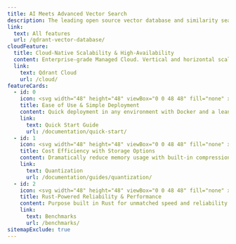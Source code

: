 ```yaml
---
title: AI Meets Advanced Vector Search
description: The leading open source vector database and similarity search engine designed to handle high-dimensional vectors for performance and massive-scale AI applications.
link:
  text: All features
  url: /qdrant-vector-database/
cloudFeature:
  title: Cloud-Native Scalability & High-Availability
  content: Enterprise-grade Managed Cloud. Vertical and horizontal scaling and zero-downtime upgrades.
  link:
    text: Qdrant Cloud
    url: /cloud/
featureCards:
  - id: 0
    icon: <svg width="48" height="48" viewBox="0 0 48 48" fill="none" xmlns="http://www.w3.org/2000/svg"><path fill-rule="evenodd" clip-rule="evenodd" d="M46.9984 2.05668C47.0145 1.77301 46.9092 1.49588 46.7087 1.29452C46.5083 1.09315 46.2317 0.986558 45.9479 1.00136C37.0707 1.46444 30.0935 4.25608 24.7137 7.83694C18.4933 5.42823 10.8057 7.26505 5.21369 14.3822C4.90098 14.7802 4.93495 15.3491 5.2928 15.707L11.4716 21.8876C11.2831 22.2041 11.1066 22.5094 10.9418 22.802C10.298 23.9455 9.83217 24.8976 9.52567 25.568C9.37238 25.9032 9.25884 26.1683 9.18275 26.3518C9.14469 26.4436 9.11599 26.515 9.09635 26.5647L9.07365 26.6228L9.06733 26.6392L9.06541 26.6443L9.06477 26.646C9.06453 26.6466 9.06432 26.6472 10 27L9.06432 26.6472C8.92573 27.0147 9.01515 27.4294 9.2929 27.7071L20.2929 38.7071C20.5722 38.9864 20.9898 39.0751 21.3585 38.9335L21 38C21.3585 38.9335 21.359 38.9333 21.3597 38.9331L21.3614 38.9324L21.3664 38.9305L21.3827 38.9241L21.4405 38.9011C21.4899 38.8812 21.561 38.8522 21.6523 38.8137C21.8349 38.7367 22.0986 38.622 22.4323 38.4672C23.0994 38.1576 24.0471 37.6876 25.1857 37.0392C25.4758 36.8739 25.7785 36.697 26.0923 36.5082L32.2932 42.7072C32.6511 43.0651 33.22 43.099 33.618 42.7863C40.7668 37.1694 42.5882 29.4384 40.1309 23.2035C43.7022 17.8303 46.4977 10.8779 46.9984 2.05668ZM38.6994 25.2233C37.0693 27.3836 35.3298 29.2523 33.606 30.8533C31.5913 32.7243 29.5977 34.2303 27.8238 35.4111L33.0676 40.6534C38.5284 36.0064 40.0518 30.1286 38.6994 25.2233ZM13.5743 22.2786C13.5812 22.2679 13.5878 22.2572 13.5942 22.2464C14.7933 20.3155 16.4295 18.0251 18.5697 15.7089C20.435 13.6903 22.6823 11.6522 25.3582 9.81488C25.3843 9.7987 25.4098 9.78128 25.4344 9.76268C26.7141 8.88849 28.0914 8.0604 29.5712 7.30229L40.6485 18.3787C38.2791 22.9865 35.2389 26.6073 32.245 29.3878C29.2837 32.1379 26.3683 34.0641 24.196 35.3012C23.1105 35.9194 22.2127 36.3642 21.5905 36.6529C21.4577 36.7146 21.3375 36.769 21.2308 36.8166L11.1804 26.7662C11.2279 26.6576 11.2826 26.5351 11.3446 26.3996C11.6303 25.7746 12.0711 24.8729 12.6846 23.7832C12.9489 23.3138 13.245 22.8099 13.5743 22.2786ZM41.5655 16.4673C43.2718 12.6445 44.5064 8.20268 44.9238 3.07129C39.7698 3.46669 35.3149 4.68846 31.4854 6.38806L41.5655 16.4673ZM22.6874 9.27655C20.543 10.8999 18.6889 12.6328 17.1008 14.3516C15.2354 16.3704 13.7363 18.3697 12.5621 20.1496L7.34658 14.9326C11.9655 9.50489 17.8002 7.96701 22.6874 9.27655Z" fill="url(#paint0_linear_1651_6118)"/><path d="M27 25C29.2091 25 31 23.2091 31 21C31 18.7909 29.2091 17 27 17C24.7909 17 23 18.7909 23 21C23 23.2091 24.7909 25 27 25Z" stroke="#DC244C" stroke-width="2" stroke-linecap="round" stroke-linejoin="round"/><path d="M4.464 36.464C5.40181 35.5262 6.67374 34.9993 8 34.9993C9.32626 34.9993 10.5982 35.5262 11.536 36.464C12.4738 37.4018 13.0007 38.6737 13.0007 40C13.0007 41.3262 12.4738 42.5982 11.536 43.536C9.583 45.488 2 46 2 46C2 46 2.512 38.417 4.464 36.464Z" stroke="#DC244C" stroke-width="2" stroke-linecap="round" stroke-linejoin="round"/><defs><linearGradient id="paint0_linear_1651_6118" x1="26" y1="1" x2="26" y2="43" gradientUnits="userSpaceOnUse"><stop stop-color="#717C99"/><stop offset="1" stop-color="#161E33"/></linearGradient></defs></svg>
    title: Ease of Use & Simple Deployment
    content: Quick deployment in any environment with Docker and a lean API for easy integration, ideal for local testing.
    link:
      text: Quick Start Guide
      url: /documentation/quick-start/
  - id: 1
    icon: <svg width="48" height="48" viewBox="0 0 48 48" fill="none" xmlns="http://www.w3.org/2000/svg"><path d="M38 46V42L45.123 33.1C45.6908 32.3905 46.0001 31.5088 46 30.6V19C46 18.2044 45.6839 17.4413 45.1213 16.8787C44.5587 16.3161 43.7956 16 43 16C42.2044 16 41.4413 16.3161 40.8787 16.8787C40.3161 17.4413 40 18.2044 40 19V26" stroke="url(#paint0_linear_1651_6734)" stroke-width="2" stroke-linecap="round" stroke-linejoin="round"/><path d="M28 46V35.657C28 35.1316 28.1035 34.6113 28.3046 34.1259C28.5057 33.6405 28.8004 33.1995 29.172 32.828L36 26C36.2626 25.7373 36.5744 25.5289 36.9176 25.3867C37.2607 25.2446 37.6285 25.1714 38 25.1714C38.3715 25.1714 38.7393 25.2446 39.0824 25.3867C39.4256 25.5289 39.7374 25.7373 40 26C40.2627 26.2626 40.4711 26.5744 40.6133 26.9176C40.7554 27.2607 40.8286 27.6285 40.8286 28C40.8286 28.3714 40.7554 28.7393 40.6133 29.0824C40.4711 29.4256 40.2627 29.7374 40 30L34 36" stroke="url(#paint1_linear_1651_6734)" stroke-width="2" stroke-linecap="round" stroke-linejoin="round"/><path d="M10 46V42L2.877 33.1C2.30917 32.3905 1.99986 31.5088 2 30.6V19C2 18.2044 2.31607 17.4413 2.87868 16.8787C3.44129 16.3161 4.20435 16 5 16C5.79565 16 6.55871 16.3161 7.12132 16.8787C7.68393 17.4413 8 18.2044 8 19V26" stroke="url(#paint2_linear_1651_6734)" stroke-width="2" stroke-linecap="round" stroke-linejoin="round"/><path d="M20 46V35.657C20 35.1316 19.8965 34.6113 19.6954 34.1259C19.4943 33.6405 19.1996 33.1995 18.828 32.828L12 26C11.7374 25.7373 11.4256 25.5289 11.0824 25.3867C10.7393 25.2446 10.3714 25.1714 9.99999 25.1714C9.62854 25.1714 9.26073 25.2446 8.91756 25.3867C8.5744 25.5289 8.26261 25.7373 7.99999 26C7.7373 26.2626 7.52891 26.5744 7.38674 26.9176C7.24456 27.2607 7.17139 27.6285 7.17139 28C7.17139 28.3714 7.24456 28.7393 7.38674 29.0824C7.52891 29.4256 7.7373 29.7374 7.99999 30L14 36" stroke="url(#paint3_linear_1651_6734)" stroke-width="2" stroke-linecap="round" stroke-linejoin="round"/><path d="M13 13H35" stroke="#DC244C" stroke-width="2" stroke-miterlimit="10"/><path d="M24 24C30.0751 24 35 19.0751 35 13C35 6.92487 30.0751 2 24 2C17.9249 2 13 6.92487 13 13C13 19.0751 17.9249 24 24 24Z" stroke="#DC244C" stroke-width="2" stroke-miterlimit="10" stroke-linecap="square"/><path d="M24.0001 24C26.6036 24 28.7141 19.0751 28.7141 13C28.7141 6.92487 26.6036 2 24.0001 2C21.3967 2 19.2861 6.92487 19.2861 13C19.2861 19.0751 21.3967 24 24.0001 24Z" stroke="#DC244C" stroke-width="2" stroke-miterlimit="10" stroke-linecap="square"/><defs><linearGradient id="paint0_linear_1651_6734" x1="42" y1="16" x2="42" y2="46" gradientUnits="userSpaceOnUse"><stop stop-color="#717C99"/><stop offset="1" stop-color="#161E33"/></linearGradient><linearGradient id="paint1_linear_1651_6734" x1="34.4143" y1="25.1714" x2="34.4143" y2="46" gradientUnits="userSpaceOnUse"><stop stop-color="#717C99"/><stop offset="1" stop-color="#161E33"/></linearGradient><linearGradient id="paint2_linear_1651_6734" x1="6" y1="16" x2="6" y2="46" gradientUnits="userSpaceOnUse"><stop stop-color="#717C99"/><stop offset="1" stop-color="#161E33"/></linearGradient><linearGradient id="paint3_linear_1651_6734" x1="13.5857" y1="25.1714" x2="13.5857" y2="46" gradientUnits="userSpaceOnUse"><stop stop-color="#717C99"/><stop offset="1" stop-color="#161E33"/></linearGradient></defs></svg>
    title: Cost Efficiency with Storage Options
    content: Dramatically reduce memory usage with built-in compression options and offload data to disk.
    link:
      text: Quantization
      url: /documentation/guides/quantization/
  - id: 2
    icon: <svg width="48" height="48" viewBox="0 0 48 48" fill="none" xmlns="http://www.w3.org/2000/svg"><path d="M28 28H20V46H28V28Z" stroke="url(#paint0_linear_1651_8186)" stroke-width="2" stroke-linecap="round" stroke-linejoin="round"/><path d="M10 38H2V46H10V38Z" stroke="url(#paint1_linear_1651_8186)" stroke-width="2" stroke-linecap="round" stroke-linejoin="round"/><path d="M46 18H38V46H46V18Z" stroke="url(#paint2_linear_1651_8186)" stroke-width="2" stroke-linecap="round" stroke-linejoin="round"/><path d="M6 18L16 8L24 16L38 2" stroke="#DC244C" stroke-width="2" stroke-linecap="round" stroke-linejoin="round"/><path d="M29 2H38V11" stroke="#DC244C" stroke-width="2" stroke-linecap="round" stroke-linejoin="round"/><defs><linearGradient id="paint0_linear_1651_8186" x1="24" y1="28" x2="24" y2="46" gradientUnits="userSpaceOnUse"><stop stop-color="#717C99"/><stop offset="1" stop-color="#161E33"/></linearGradient><linearGradient id="paint1_linear_1651_8186" x1="6" y1="38" x2="6" y2="46" gradientUnits="userSpaceOnUse"><stop stop-color="#717C99"/><stop offset="1" stop-color="#161E33"/></linearGradient><linearGradient id="paint2_linear_1651_8186" x1="42" y1="18" x2="42" y2="46" gradientUnits="userSpaceOnUse"><stop stop-color="#717C99"/><stop offset="1" stop-color="#161E33"/></linearGradient></defs></svg>
    title: Rust-Powered Reliability & Performance
    content: Purpose built in Rust for unmatched speed and reliability even when processing billions of vectors.
    link:
      text: Benchmarks
      url: /benchmarks/
sitemapExclude: true
---
```

